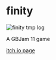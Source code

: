 # finity

![finity tmp log](assets/finity_log.png)

A GBJam 11 game

[itch.io page](https://jazoja.itch.io/finity)
